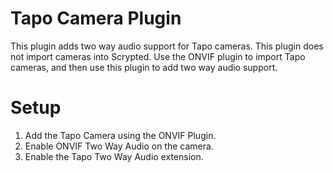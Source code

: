 # Tapo Camera Plugin

This plugin adds two way audio support for Tapo cameras. This plugin does not import cameras into Scrypted. Use the ONVIF plugin to import Tapo cameras, and then use this plugin to add two way audio support.

# Setup

1. Add the Tapo Camera using the ONVIF Plugin.
2. Enable ONVIF Two Way Audio on the camera.
3. Enable the Tapo Two Way Audio extension.
